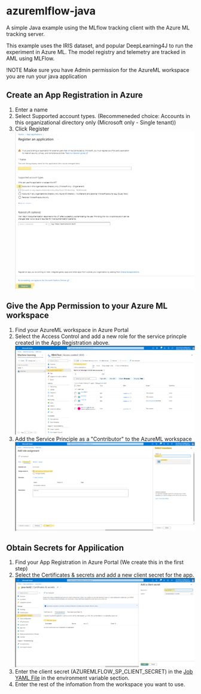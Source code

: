 # azuremlflow-java
A simple Java example using the MLflow tracking client with the Azure ML tracking server.  

This example uses the IRIS dataset, and popular DeepLearning4J to run the experiment in Azure ML.  The model registry and telemetry are tracked in AML using MLFlow.  


!NOTE Make sure you have Admin permission for the AzureML workspace you are run your java application

## Create an App Registration in Azure
1) Enter a name
2) Select Supported account types. (Recommeneded choice: Accounts in this organizational directory only (Microsoft only - Single tenant))
3) Click Register
![Where to find App Registration in the Azure Portal](images/app-reg.png)

## Give the App Permission to your Azure ML workspace
1) Find your AzureML workspace in Azure Portal
2) Select the Access Control and add a new role for the service princple created in the App Registration above.
![Permissions for AzureML](images/AML-Permissions.png)
3) Add the Service Principle as a "Contributor" to the AzureML workspace
![Service Principle](images/service-principle-permissions.png)

## Obtain Secrets for Appilication 

1) Find your App Registration in Azure Portal (We create this in the first step)
2) Select the Certificates & secrets and add a new client secret for the app.
![Create a secret for App access](images/app-secret.png)
3) Enter the client secret (AZUREMLFLOW_SP_CLIENT_SECRET) in the [Job YAML File](/job.yml) in the environment variable section. 
4) Enter the rest of the infomation from the workspace you want to use.
